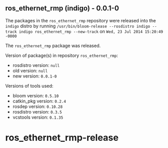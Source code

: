 ## ros_ethernet_rmp (indigo) - 0.0.1-0

The packages in the `ros_ethernet_rmp` repository were released into the `indigo` distro by running `/usr/bin/bloom-release --rosdistro indigo --track indigo ros_ethernet_rmp --new-track` on `Wed, 23 Jul 2014 15:20:49 -0000`

The `ros_ethernet_rmp` package was released.

Version of package(s) in repository `ros_ethernet_rmp`:
- rosdistro version: `null`
- old version: `null`
- new version: `0.0.1-0`

Versions of tools used:
- bloom version: `0.5.10`
- catkin_pkg version: `0.2.4`
- rosdep version: `0.10.28`
- rosdistro version: `0.3.5`
- vcstools version: `0.1.35`


ros_ethernet_rmp-release
========================
